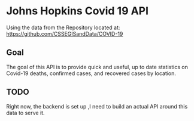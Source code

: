 # Johns Hopkins Covid 19 API

Using the data from the Repository located at: https://github.com/CSSEGISandData/COVID-19  
## Goal
The goal of this API is to provide quick and useful, up to date statistics on Covid-19 deaths, confirmed cases, and recovered cases by location.  

## TODO
Right now, the backend is set up ,I need to build an actual API around this data to serve it.
